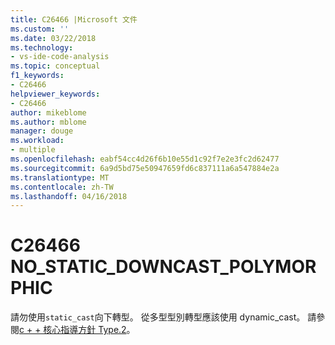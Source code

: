 ```yaml
---
title: C26466 |Microsoft 文件
ms.custom: ''
ms.date: 03/22/2018
ms.technology:
- vs-ide-code-analysis
ms.topic: conceptual
f1_keywords:
- C26466
helpviewer_keywords:
- C26466
author: mikeblome
ms.author: mblome
manager: douge
ms.workload:
- multiple
ms.openlocfilehash: eabf54cc4d26f6b10e55d1c92f7e2e3fc2d62477
ms.sourcegitcommit: 6a9d5bd75e50947659fd6c837111a6a547884e2a
ms.translationtype: MT
ms.contentlocale: zh-TW
ms.lasthandoff: 04/16/2018
---
```

# <a name="c26466-nostaticdowncastpolymorphic"></a>C26466 NO_STATIC_DOWNCAST_POLYMORPHIC
  請勿使用`static_cast`向下轉型。 從多型型別轉型應該使用 dynamic_cast。 請參閱[c + + 核心指導方針 Type.2](https://github.com/isocpp/CppCoreGuidelines/blob/master/CppCoreGuidelines.md#Pro-type-downcast)。

